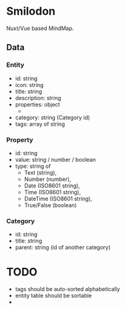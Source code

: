 
# Smilodon

Nuxt/Vue based MindMap.

## Data

### Entity

- id: string
- icon: string
- title: string
- description: string
- properties: object
  + [key]: Property
- category: string (Category id)
- tags: array of string

### Property

- id: string
- value: string / number / boolean
- type: string of
  + Text (string),
  + Number (number),
  + Date (ISO8601 string),
  + Time (ISO8601 string),
  + DateTime (ISO8601 string),
  + True/False (boolean)

### Category

- id: string
- title: string
- parent: string (id of another category)

# TODO

- tags should be auto-sorted alphabetically
- entity table should be sortable
- 